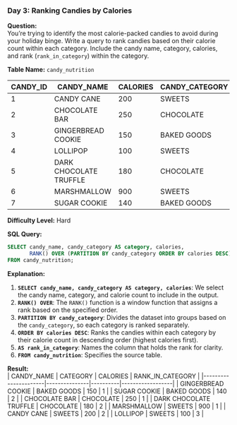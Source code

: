 ### **Day 3: Ranking Candies by Calories**  
**Question:**  
You’re trying to identify the most calorie-packed candies to avoid during your holiday binge. Write a query to rank candies based on their calorie count within each category. Include the candy name, category, calories, and rank (`rank_in_category`) within the category.  

**Table Name:** `candy_nutrition`  

| CANDY_ID | CANDY_NAME              | CALORIES | CANDY_CATEGORY |
|----------|-------------------------|----------|----------------|
| 1        | CANDY CANE              | 200      | SWEETS         |
| 2        | CHOCOLATE BAR           | 250      | CHOCOLATE      |
| 3        | GINGERBREAD COOKIE      | 150      | BAKED GOODS    |
| 4        | LOLLIPOP                | 100      | SWEETS         |
| 5        | DARK CHOCOLATE TRUFFLE  | 180      | CHOCOLATE      |
| 6        | MARSHMALLOW             | 900      | SWEETS         |
| 7        | SUGAR COOKIE            | 140      | BAKED GOODS    |

**Difficulty Level:** Hard  

**SQL Query:**  
```sql
SELECT candy_name, candy_category AS category, calories, 
       RANK() OVER (PARTITION BY candy_category ORDER BY calories DESC) AS rank_in_category
FROM candy_nutrition;
```

**Explanation:**  
1. **`SELECT candy_name, candy_category AS category, calories`**: We select the candy name, category, and calorie count to include in the output.  
2. **`RANK() OVER`**: The `RANK()` function is a window function that assigns a rank based on the specified order.  
3. **`PARTITION BY candy_category`**: Divides the dataset into groups based on the `candy_category`, so each category is ranked separately.  
4. **`ORDER BY calories DESC`**: Ranks the candies within each category by their calorie count in descending order (highest calories first).  
5. **`AS rank_in_category`**: Names the column that holds the rank for clarity.  
6. **`FROM candy_nutrition`**: Specifies the source table.  

**Result:**  
| CANDY_NAME           | CATEGORY      | CALORIES | RANK_IN_CATEGORY |
|----------------------|---------------|----------|------------------|
| GINGERBREAD COOKIE   | BAKED GOODS   | 150      | 1                |
| SUGAR COOKIE         | BAKED GOODS   | 140      | 2                |
| CHOCOLATE BAR        | CHOCOLATE     | 250      | 1                |
| DARK CHOCOLATE TRUFFLE | CHOCOLATE     | 180      | 2                |
| MARSHMALLOW          | SWEETS        | 900      | 1                |
| CANDY CANE           | SWEETS        | 200      | 2                |
| LOLLIPOP             | SWEETS        | 100      | 3                |
